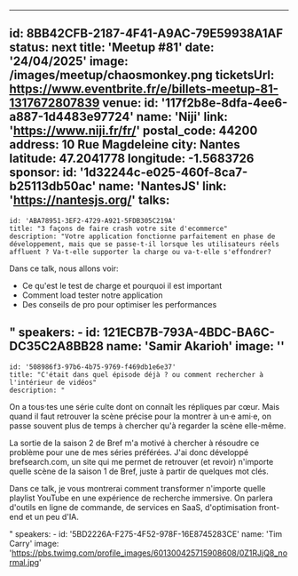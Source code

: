---
id: 8BB42CFB-2187-4F41-A9AC-79E59938A1AF
status: next
title: 'Meetup #81'
date: '24/04/2025'
image: /images/meetup/chaosmonkey.png
ticketsUrl: https://www.eventbrite.fr/e/billets-meetup-81-1317672807839
venue:
    id: '117f2b8e-8dfa-4ee6-a887-1d4483e97724'
    name: 'Niji'
    link: 'https://www.niji.fr/fr/'
    postal_code: 44200
    address: 10 Rue Magdeleine
    city: Nantes
    latitude: 47.2041778
    longitude: -1.5683726
sponsor:
    id: '1d32244c-e025-460f-8ca7-b25113db50ac'
    name: 'NantesJS'
    link: 'https://nantesjs.org/'
talks:
  -
    id: 'ABA78951-3EF2-4729-A921-5FDB305C219A'
    title: "3 façons de faire crash votre site d'ecommerce"
    description: "Votre application fonctionne parfaitement en phase de développement, mais que se passe-t-il lorsque les utilisateurs réels affluent ? Va-t-elle supporter la charge ou va-t-elle s'effondrer?

Dans ce talk, nous allons voir:

- Ce qu'est le test de charge et pourquoi il est important
- Comment load tester notre application
- Des conseils de pro pour optimiser les performances

"
    speakers:
      -
          id: 121ECB7B-793A-4BDC-BA6C-DC35C2A8BB28
          name: 'Samir Akarioh'
          image: ''
  -
    id: '508986f3-97b6-4b75-9769-f469db1e6e37'
    title: "C'était dans quel épisode déjà ? ou comment rechercher à l'intérieur de vidéos"
    description: "
On a tous·tes une série culte dont on connaît les répliques par cœur. Mais quand il faut retrouver la scène précise pour la montrer à un·e ami·e, on passe souvent plus de temps à chercher qu'à regarder la scène elle-même.

La sortie de la saison 2 de Bref m'a motivé à chercher à résoudre ce problème pour une de mes séries préférées. J'ai donc développé brefsearch.com, un site qui me permet de retrouver (et revoir) n'importe quelle scène de la saison 1 de Bref, juste à partir de quelques mot clés.

Dans ce talk, je vous montrerai comment transformer n'importe quelle playlist YouTube en une expérience de recherche immersive. On parlera d'outils en ligne de commande, de services en SaaS, d'optimisation front-end et un peu d'IA.

"
    speakers:
      -
          id: '5BD2226A-F275-4F52-978F-16E8745283CE'
          name: 'Tim Carry'
          image: 'https://pbs.twimg.com/profile_images/601300425715908608/0Z1RJjQ8_normal.jpg'

